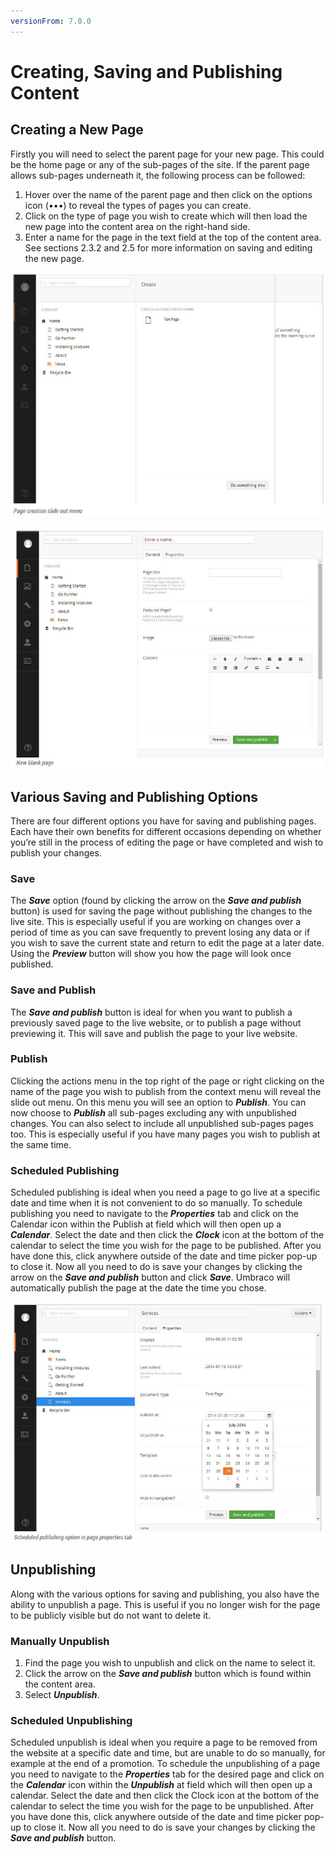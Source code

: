 ```yaml
---
versionFrom: 7.0.0
---
```


# Creating, Saving and Publishing Content

## Creating a New Page

Firstly you will need to select the parent page for your new page. This could be the home page or any of the sub-pages of the site. If the parent page allows sub-pages underneath it, the following process can be followed:

1. Hover over the name of the parent page and then click on the options icon (•••) to reveal the types of pages you can create.
2. Click on the type of page you wish to create which will then load the new page into the content area on the right-hand side.
3. Enter a name for the page in the text field at the top of the content area. See sections 2.3.2 and 2.5 for more information on saving and editing the new page.

![pageCreationSlidout.jpg](images/pageCreationSlidout.jpg)

![blankPage.jpg](images/blankPage.jpg)

## Various Saving and Publishing Options

There are four different options you have for saving and publishing pages. Each have their own benefits for different occasions depending on whether you’re still in the process of editing the page or have completed and wish to publish your changes.

### Save

The ***Save*** option (found by clicking the arrow on the ***Save and publish*** button) is used for saving the page without publishing the changes to the live site. This is especially useful if you are working on changes over a period of time as you can save frequently to prevent losing any data or if you wish to save the current state and return to edit the page at a later date. Using the ***Preview*** button will show you how the page will look once published.

### Save and Publish

The ***Save and publish*** button is ideal for when you want to publish a previously saved page to the live website, or to publish a page without previewing it. This will save and publish the page to your live website.

### Publish

Clicking the actions menu in the top right of the page or right clicking on the name of the page you wish to publish from the context menu will reveal the slide out menu. On this menu you will see an option to ***Publish***. You can now choose to ***Publish*** all sub-pages excluding any with unpublished changes. You can also select to include all unpublished sub-pages pages too. This is especially useful if you have many pages you wish to publish at the same time.

### Scheduled Publishing

Scheduled publishing is ideal when you need a page to go live at a specific date and time when it is not convenient to do so manually. To schedule publishing you need to navigate to the ***Properties*** tab and click on the Calendar icon within the Publish at field which will then open up a ***Calendar***. Select the date and then click the ***Clock*** icon at the bottom of the calendar to select the time you wish for the page to be published. After you have done this, click anywhere outside of the date and time picker pop-up to close it. Now all you need to do is save your changes by clicking the arrow on the ***Save and publish*** button and click ***Save***.
Umbraco will automatically publish the page at the date the time you chose.

![scheduledPublish.jpg](images/scheduledPublish.jpg)

## Unpublishing

Along with the various options for saving and publishing, you also have the ability to unpublish a page. This is useful if you no longer wish for the page to be publicly visible but do not want to delete it.

### Manually Unpublish

1. Find the page you wish to unpublish and click on the name to select it.
2. Click the arrow on the ***Save and publish*** button which is found within the content area.
3. Select ***Unpublish***.

### Scheduled Unpublishing

Scheduled unpublish is ideal when you require a page to be removed from the website at a specific date and time, but are unable to do so manually, for example at the end of a promotion. To schedule the unpublishing of a page you need to navigate to the ***Properties*** tab for the desired page and click on the ***Calendar*** icon within the ***Unpublish*** at field which will then open up a calendar. Select the date and then click the Clock icon at the bottom of the calendar to select the time you wish for the page to be unpublished. After you have done this, click anywhere outside of the date and time picker pop-up to close it. Now all you need to do is save your changes by clicking the ***Save and publish*** button.
